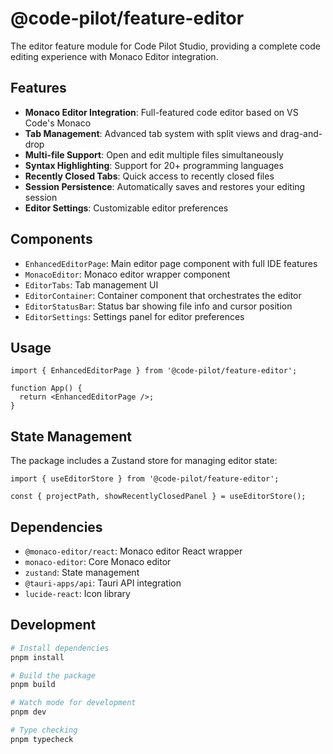 # @code-pilot/feature-editor

The editor feature module for Code Pilot Studio, providing a complete code editing experience with Monaco Editor integration.

## Features

- **Monaco Editor Integration**: Full-featured code editor based on VS Code's Monaco
- **Tab Management**: Advanced tab system with split views and drag-and-drop
- **Multi-file Support**: Open and edit multiple files simultaneously
- **Syntax Highlighting**: Support for 20+ programming languages
- **Recently Closed Tabs**: Quick access to recently closed files
- **Session Persistence**: Automatically saves and restores your editing session
- **Editor Settings**: Customizable editor preferences

## Components

- `EnhancedEditorPage`: Main editor page component with full IDE features
- `MonacoEditor`: Monaco editor wrapper component
- `EditorTabs`: Tab management UI
- `EditorContainer`: Container component that orchestrates the editor
- `EditorStatusBar`: Status bar showing file info and cursor position
- `EditorSettings`: Settings panel for editor preferences

## Usage

```tsx
import { EnhancedEditorPage } from '@code-pilot/feature-editor';

function App() {
  return <EnhancedEditorPage />;
}
```

## State Management

The package includes a Zustand store for managing editor state:

```tsx
import { useEditorStore } from '@code-pilot/feature-editor';

const { projectPath, showRecentlyClosedPanel } = useEditorStore();
```

## Dependencies

- `@monaco-editor/react`: Monaco editor React wrapper
- `monaco-editor`: Core Monaco editor
- `zustand`: State management
- `@tauri-apps/api`: Tauri API integration
- `lucide-react`: Icon library

## Development

```bash
# Install dependencies
pnpm install

# Build the package
pnpm build

# Watch mode for development
pnpm dev

# Type checking
pnpm typecheck
```